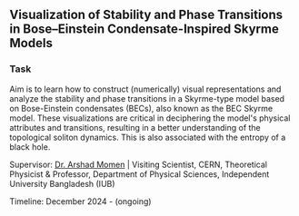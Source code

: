 
## Visualization of Stability and Phase Transitions in Bose–Einstein Condensate-Inspired Skyrme Models

### Task
Aim is to learn how to construct (numerically) visual representations and analyze the stability and phase transitions in a Skyrme-type model based on Bose-Einstein condensates (BECs), also known as the BEC Skyrme model. These visualizations are critical in deciphering the model's physical attributes and transitions, resulting in a better understanding of the topological soliton dynamics. This is also associated with the entropy of a black hole.

Supervisor: [Dr. Arshad Momen](http://iub.ac.bd/academics/departments/ps/faculty-and-staff/arshad) | Visiting Scientist, CERN, Theoretical Physicist & Professor, Department of Physical Sciences, Independent University Bangladesh (IUB)

Timeline: December 2024 - (ongoing)


